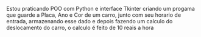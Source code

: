 Estou praticando POO com Python e interface Tkinter criando um progama que guarde a Placa, Ano e Cor de um carro, junto com seu horario de entrada, armazenando esse dado e depois fazendo um calculo do deslocamento do carro, o calculo é feito de 10 reais a hora
